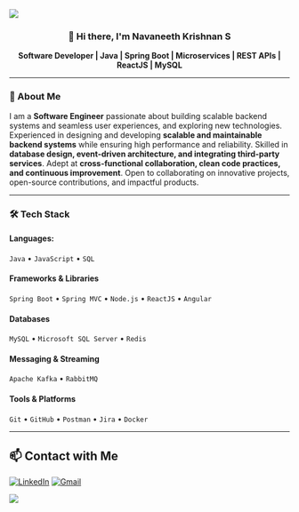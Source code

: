 <img src="https://capsule-render.vercel.app/api?type=waving&height=220&color=0:4b66b7,100:182848&text=Hello!&fontSize=55&fontAlignY=42&fontColor=FFFFFF" />

<div align="center">
 
### 👋 Hi there, I'm **Navaneeth Krishnan S**  
**Software Developer | Java | Spring Boot | Microservices | REST APIs | ReactJS | MySQL**
   
</div>

---

### 🧠 About Me  

I am a **Software Engineer** passionate about building scalable backend systems and seamless user experiences, and exploring new technologies. Experienced in designing and developing **scalable and maintainable backend systems** while ensuring high performance and reliability. Skilled in **database design, event-driven architecture, and integrating third-party services**. Adept at **cross-functional collaboration, clean code practices, and continuous improvement**. Open to collaborating on innovative projects, open-source contributions, and impactful products.  

---

### 🛠️ Tech Stack  

#### **Languages:**
`Java` • `JavaScript` • `SQL`  

#### **Frameworks & Libraries**
`Spring Boot` • `Spring MVC` • `Node.js` • `ReactJS` • `Angular`

#### **Databases**
`MySQL` • `Microsoft SQL Server` • `Redis`

#### **Messaging & Streaming**
`Apache Kafka` • `RabbitMQ`

#### **Tools & Platforms**
`Git` • `GitHub` • `Postman` • `Jira` • `Docker`

---

 ## 📫 Contact with Me   
 
  [![LinkedIn](https://img.shields.io/badge/LinkedIn-blue?style=for-the-badge&logo=linkedin&logoColor=white)](https://www.linkedin.com/in/navaneethkrishnan-s)
  [![Gmail](https://img.shields.io/badge/Gmail-D14836?style=for-the-badge&logo=gmail&logoColor=white)](mailto:navaneethkrishnan.dev@gmail.com)



<img src="https://capsule-render.vercel.app/api?type=waving&color=0:4b66b7,100:182848&fontSize=55&fontAlignY=42&section=footer" />
